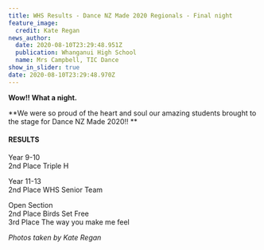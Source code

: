 ```yaml
---
title: WHS Results - Dance NZ Made 2020 Regionals - Final night
feature_image:
  credit: Kate Regan
news_author:
  date: 2020-08-10T23:29:48.951Z
  publication: Whanganui High School
  name: Mrs Campbell, TIC Dance
show_in_slider: true
date: 2020-08-10T23:29:48.970Z
---
```

**Wow!! What a night.** 

**We were so proud of the heart and soul our amazing students brought to the stage for Dance NZ Made 2020!!**


#### RESULTS

Year 9-10  
2nd Place Triple H

Year 11-13  
2nd Place WHS Senior Team

Open Section  
2nd Place Birds Set Free  
3rd Place The way you make me feel

_Photos taken by Kate Regan_